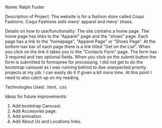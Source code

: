 Name: Ralph Fuster

Description of Project:
The website is for a fashion store called Coqui Fashions.
Coqui Fashions sells mens' apparel and mens' shoes. 

Details on how to use/functionality:
The site contains a home page. The home page has links to the "Apparel" page and the "shoes" page. 
Each page has a link to the "homepage", "Apparel Page" or "Shoes Page". At the bottom nav bar of each page there is a link titled "Get on the List". When you click on the link it takes you to the "Contacts Form" page. The form has 3 required and two optional fields. When you click on the submit button the form is submitted to formspree for processing.
I did not get to do the bootstrap carousel as I was running behind to due unexpected priority projects at my job. I can easily do it if given a bit more time. At this point I need to also catch up on my reading.

Technologies Used:
.html, .css

Ideas for future improvements:
1. Add bootstrap Carousel.
2. Add Accesories page.
3. Add animation.
4. Add About Us and Locations links.
   

